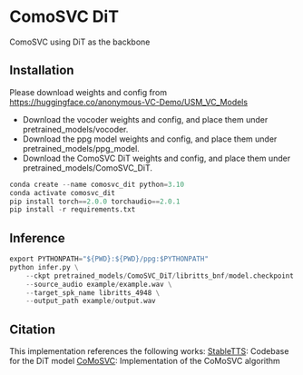# ComoSVC DiT
ComoSVC using DiT as the backbone

## Installation
Please download weights and config from https://huggingface.co/anonymous-VC-Demo/USM_VC_Models  
- Download the vocoder weights and config, and place them under pretrained_models/vocoder.
- Download the ppg model weights and config, and place them under pretrained_models/ppg_model.
- Download the ComoSVC DiT weights and config, and place them under pretrained_models/ComoSVC_DiT.
```python
conda create --name comosvc_dit python=3.10  
conda activate comosvc_dit  
pip install torch==2.0.0 torchaudio==2.0.1  
pip install -r requirements.txt  
```
## Inference
```python
export PYTHONPATH="${PWD}:${PWD}/ppg:$PYTHONPATH"
python infer.py \
    --ckpt pretrained_models/ComoSVC_DiT/libritts_bnf/model.checkpoint \
    --source_audio example/example.wav \
    --target_spk_name libritts_4948 \
    --output_path example/output.wav

```

## Citation
This implementation references the following works:
[StableTTS](https://github.com/KdaiP/StableTTS/tree/main): Codebase for the DiT model
[CoMoSVC](https://github.com/Grace9994/CoMoSVC): Implementation of the CoMoSVC algorithm